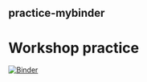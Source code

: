 ## practice-mybinder
# Workshop practice

[![Binder](https://mybinder.org/badge_logo.svg)](https://mybinder.org/v2/gh/seantb/practice-mybinder/HEAD)
